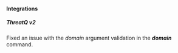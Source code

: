 
#### Integrations
##### ThreatQ v2
Fixed an issue with the *domain* argument validation in the ***domain*** command. 

